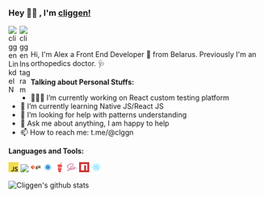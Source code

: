 ### Hey 👋🏻 , I'm [cliggen!](https://github.com/cliggen) 

<a href="https://www.linkedin.com/in/aliaksandr-matveichykau-05b7941a1/">
  <img align="left" alt="cliggen LinkdeIN" width="22px" src="https://cdn.jsdelivr.net/npm/simple-icons@v3/icons/linkedin.svg" />
</a>
<a href="https://www.instagram.com/shythrill/">
  <img align="left" alt="cliggen Instagram" width="22px" src="https://cdn.jsdelivr.net/npm/simple-icons@v3/icons/instagram.svg" />
</a>
<br />
<br />

Hi, I'm Alex a Front End Developer 🚀 from Belarus.
Previously I'm an orthopedics doctor. 🩺
  
**Talking about Personal Stuffs:**

- 👨🏽‍💻 I’m currently working on React custom testing platform
- 🌱 I’m currently learning Native JS/React JS
- 🤔 I’m looking for help with patterns understanding
- 💬 Ask me about anything, I am happy to help
- 📫 How to reach me: t.me/@clggn

**Languages and Tools:**  

<code><img height="20" src="https://raw.githubusercontent.com/github/explore/80688e429a7d4ef2fca1e82350fe8e3517d3494d/topics/javascript/javascript.png"></code>
<code><img height="20" src="https://upload.wikimedia.org/wikipedia/commons/thumb/1/10/CSS3_and_HTML5_logos_and_wordmarks.svg/791px-CSS3_and_HTML5_logos_and_wordmarks.svg.png"></code>
<code><img height="20" src="https://raw.githubusercontent.com/github/explore/80688e429a7d4ef2fca1e82350fe8e3517d3494d/topics/git/git.png"></code>
<code><img height="20" src="https://raw.githubusercontent.com/github/explore/80688e429a7d4ef2fca1e82350fe8e3517d3494d/topics/webpack/webpack.png"></code>
<code><img height="20" src="https://raw.githubusercontent.com/github/explore/80688e429a7d4ef2fca1e82350fe8e3517d3494d/topics/gulp/gulp.png"></code>
<code><img height="20" src="https://raw.githubusercontent.com/github/explore/80688e429a7d4ef2fca1e82350fe8e3517d3494d/topics/sass/sass.png"></code>
<code><img height="20" src="https://raw.githubusercontent.com/github/explore/80688e429a7d4ef2fca1e82350fe8e3517d3494d/topics/npm/npm.png"></code>
<code><img height="20" src="https://raw.githubusercontent.com/github/explore/80688e429a7d4ef2fca1e82350fe8e3517d3494d/topics/react/react.png"></code>




![Cliggen's github stats](https://github-readme-stats.vercel.app/api?username=cliggen&show_icons=true&hide_border=true)
